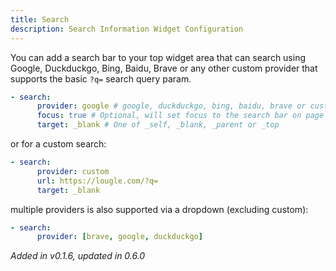 ```yaml
---
title: Search
description: Search Information Widget Configuration
---
```


You can add a search bar to your top widget area that can search using Google, Duckduckgo, Bing, Baidu, Brave or any other custom provider that supports the basic `?q=` search query param.

```yaml
- search:
      provider: google # google, duckduckgo, bing, baidu, brave or custom
      focus: true # Optional, will set focus to the search bar on page load
      target: _blank # One of _self, _blank, _parent or _top
```

or for a custom search:

```yaml
- search:
      provider: custom
      url: https://lougle.com/?q=
      target: _blank
```

multiple providers is also supported via a dropdown (excluding custom):

```yaml
- search:
      provider: [brave, google, duckduckgo]
```

_Added in v0.1.6, updated in 0.6.0_
